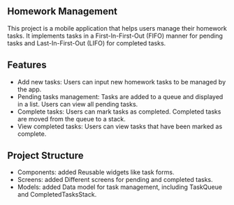 ## Homework Management
This project is a mobile application that helps users manage their homework tasks. It implements tasks in a First-In-First-Out (FIFO) manner for pending tasks and Last-In-First-Out (LIFO) for completed tasks.

## Features
- Add new tasks: Users can input new homework tasks to be managed by the app.
- Pending tasks management: Tasks are added to a queue and displayed in a list. Users can view   all pending tasks.
- Complete tasks: Users can mark tasks as completed. Completed tasks are moved from the queue to a stack.
- View completed tasks: Users can view tasks that have been marked as complete.

## Project Structure
- Components: added Reusable widgets like task forms.
- Screens: added Different screens for pending and completed tasks.
- Models: added Data model for task management, including TaskQueue and CompletedTasksStack.

